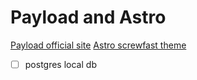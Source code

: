# Payload and Astro

[Payload official site](https://payloadcms.com/)
[Astro screwfast theme](https://astro.build/themes/details/screwfast/)

- [ ] postgres local db
